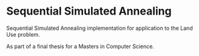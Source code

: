 Sequential Simulated Annealing
============

Sequential Simulated Annealing implementation for application to the Land Use problem. 

As part of a final thesis for a Masters in Computer Science.
